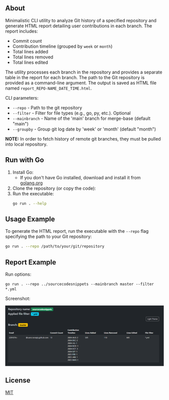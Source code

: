 ## About

Minimalistic CLI utility to analyze  Git history of a specified repository and generate HTML report detailing user contributions in each branch. 
The report includes:

-   Commit count
-   Contribution timeline (grouped by `week` or `month`)
-   Total lines added
-   Total lines removed
-   Total lines edited

The utility processes each branch in the repository and provides a separate table in the report for each branch. 
The path to the Git repository is provided as a command-line argument. 
The output is saved as HTML file named `report_REPO-NAME_DATE_TIME.html`.

CLI parameters:

* `--repo` - Path to the git repository
* `--filter` - Filter for file types (e.g., go, py, etc.). Optional
* `--mainbranch` - Name of the 'main' branch for merge-base (default "main")
* `--groupby` -  Group git log date by 'week' or 'month' (default "month")

**NOTE:** In order to fetch history of remote git branches, they must be pulled into local repository.

## Run with Go

1. Install Go:
    - If you don't have Go installed, download and install it from [golang.org](https://golang.org/dl/)
1. Clone the repository (or copy the code):
1. Run the executable:
    ```bash
    go run . --help
    ```

## Usage Example

To generate the HTML report, run the executable with the `--repo` flag specifying the path to your Git repository:

```bash
go run . --repo /path/to/your/git/repository
```

## Report Example

Run options:
```
go run . --repo ../sourcecodesnippets --mainbranch master --filter *.yml
```

Screenshot:

![alt text](docs/report-example-ui.png)

## License

[MIT](LICENSE)